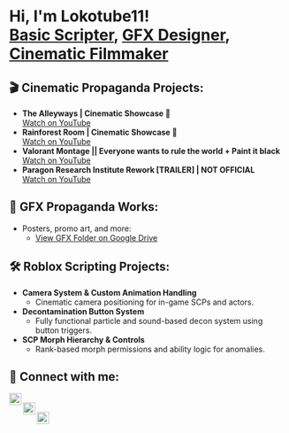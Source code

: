 <h1>Hi, I'm Lokotube11!<br/>
<a href="https://github.com/Lokotube11">Basic Scripter</a>, 
<a href="https://drive.google.com/drive/folders/1knKv79VAIYfchP7NAaCcDkwJ-PAWdV3O">GFX Designer</a>, 
<a href="https://www.youtube.com/@lokotube11">Cinematic Filmmaker</a></h1>

<h2>🎬 Cinematic Propaganda Projects:</h2>

- <b>The Alleyways | Cinematic Showcase 🏢</b>  
   [Watch on YouTube](https://www.youtube.com/watch?v=-5e3BaFRe0M)
- <b>Rainforest Room | Cinematic Showcase 🌿</b>  
   [Watch on YouTube](https://www.youtube.com/watch?v=brKAmwVw_SM)
- <b>Valorant Montage || Everyone wants to rule the world + Paint it black</b>  
   [Watch on YouTube](https://www.youtube.com/watch?v=4RulCGf35yE)
 - <b>Paragon Research Institute Rework [TRAILER] | NOT OFFICIAL</b>  
   [Watch on YouTube](https://www.youtube.com/watch?v=x7yCIB5z9KU)

<h2>🎨 GFX Propaganda Works:</h2>

- Posters, promo art, and more:  
  - [View GFX Folder on Google Drive](https://drive.google.com/drive/folders/1knKv79VAIYfchP7NAaCcDkwJ-PAWdV3O)

<h2>🛠️ Roblox Scripting Projects:</h2>

- <b>Camera System & Custom Animation Handling</b>  
  - Cinematic camera positioning for in-game SCPs and actors.
- <b>Decontamination Button System</b>  
  - Fully functional particle and sound-based decon system using button triggers.
- <b>SCP Morph Hierarchy & Controls</b>  
  - Rank-based morph permissions and ability logic for anomalies.

<h2> 🤳 Connect with me:</h2>

[<img align="left" alt="Lokotube11 | YouTube" width="22px" src="https://cdn.jsdelivr.net/npm/simple-icons@v3/icons/youtube.svg" />][youtube]  
[<img align="left" alt="Lokotube11 | Roblox" width="22px" src="https://cdn.jsdelivr.net/npm/simple-icons@v3/icons/roblox.svg" />][roblox]  
[<img align="left" alt="Lokotube11 | GitHub" width="22px" src="https://cdn.jsdelivr.net/npm/simple-icons@v3/icons/github.svg" />][github]

<br/>

[youtube]: https://www.youtube.com/@lokotube11
[roblox]: https://www.roblox.com/users/1367691683/profile
[github]: https://github.com/Lokotube11

